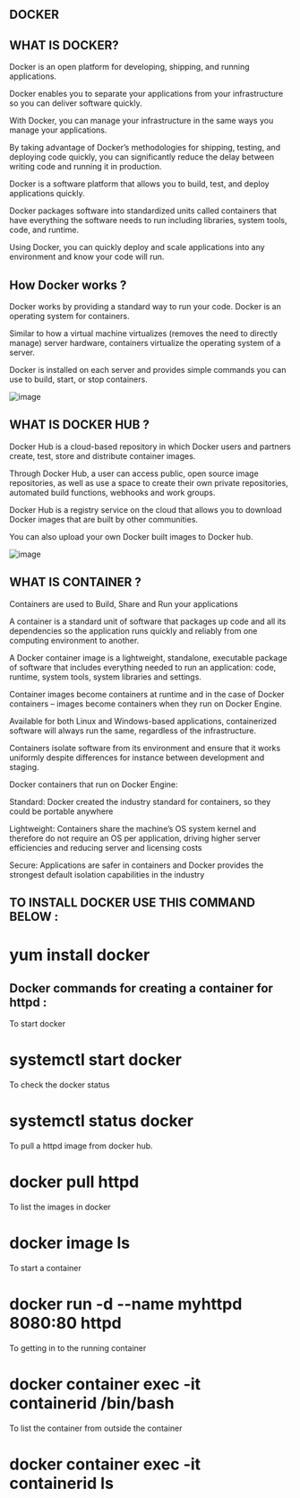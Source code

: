 ## DOCKER

## WHAT IS DOCKER?

Docker is an open platform for developing, shipping, and running applications.

Docker enables you to separate your applications from your infrastructure so you can deliver software quickly.

With Docker, you can manage your infrastructure in the same ways you manage your applications. 

By taking advantage of Docker’s methodologies for shipping, testing, and deploying code quickly, you can significantly reduce the delay between writing code and running it in production.
 
 Docker is a software platform that allows you to build, test, and deploy applications quickly.

Docker packages software into standardized units called containers that have everything the software needs to run including libraries, system tools, code, and runtime.

Using Docker, you can quickly deploy and scale applications into any environment and know your code will run.

##  How Docker works ?

Docker works by providing a standard way to run your code. Docker is an operating system for containers. 

Similar to how a virtual machine virtualizes (removes the need to directly manage) server hardware, containers virtualize the operating system of a server.

Docker is installed on each server and provides simple commands you can use to build, start, or stop containers.

![image](https://user-images.githubusercontent.com/119755263/207066629-5aa9870b-884c-48a6-88bd-337306a5a15b.png)

## WHAT IS DOCKER HUB ?

Docker Hub is a cloud-based repository in which Docker users and partners create, test, store and distribute container images. 

Through Docker Hub, a user can access public, open source image repositories, as well as use a space to create their own private repositories, automated build functions, webhooks and work groups.

Docker Hub is a registry service on the cloud that allows you to download Docker images that are built by other communities. 

You can also upload your own Docker built images to Docker hub.

![image](https://user-images.githubusercontent.com/119755263/207080246-31369143-0410-4f2d-8e0b-9c4fd09e054a.png)

## WHAT IS CONTAINER ?

Containers are used to Build, Share and Run your applications
 
A container is a standard unit of software that packages up code and all its dependencies so the application runs quickly and reliably from one computing environment to another. 

A Docker container image is a lightweight, standalone, executable package of software that includes everything needed to run an application: code, runtime, system tools, system libraries and settings. 

Container images become containers at runtime and in the case of Docker containers – images become containers when they run on Docker Engine.

Available for both Linux and Windows-based applications, containerized software will always run the same, regardless of the infrastructure.

Containers isolate software from its environment and ensure that it works uniformly despite differences for instance between development and staging. 

Docker containers that run on Docker Engine:

Standard: Docker created the industry standard for containers, so they could be portable anywhere

Lightweight: Containers share the machine’s OS system kernel and therefore do not require an OS per application, driving higher server efficiencies and reducing server and licensing costs

Secure: Applications are safer in containers and Docker provides the strongest default isolation capabilities in the industry

## TO INSTALL DOCKER USE THIS COMMAND BELOW :

 # yum install docker

## Docker commands for creating a container for httpd :

To start docker
 
 # systemctl start docker

To check the docker status 

 # systemctl status docker
  
To pull a httpd image from docker hub.

 # docker pull httpd

To list the images in docker
 
 # docker image ls

To start a container

 # docker run -d --name myhttpd 8080:80 httpd
 
To getting in to the running container
 
 # docker container exec -it __containerid__ /bin/bash

 To list the container from outside the container
 
 # docker container exec -it __containerid__ ls

  



